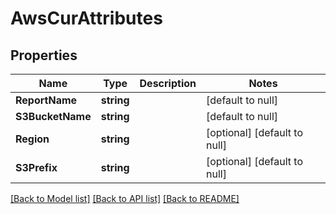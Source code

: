 # AwsCurAttributes

## Properties
Name | Type | Description | Notes
------------ | ------------- | ------------- | -------------
**ReportName** | **string** |  | [default to null]
**S3BucketName** | **string** |  | [default to null]
**Region** | **string** |  | [optional] [default to null]
**S3Prefix** | **string** |  | [optional] [default to null]

[[Back to Model list]](../README.md#documentation-for-models) [[Back to API list]](../README.md#documentation-for-api-endpoints) [[Back to README]](../README.md)

